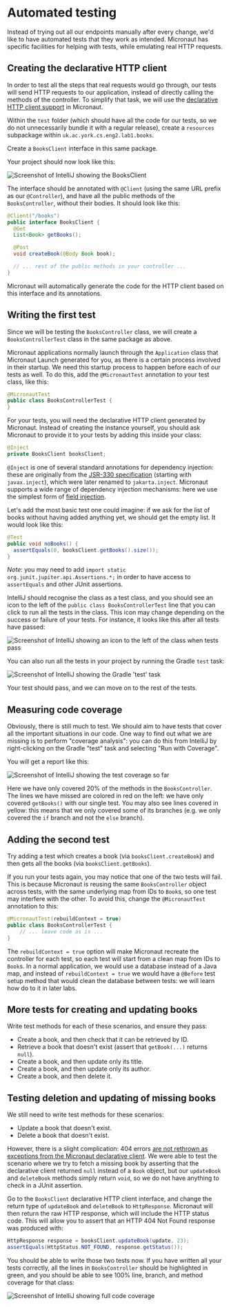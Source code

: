 # Automated testing

Instead of trying out all our endpoints manually after every change, we'd like to have automated tests that they work as intended.
Micronaut has specific facilities for helping with tests, while emulating real HTTP requests.

## Creating the declarative HTTP client

In order to test all the steps that real requests would go through, our tests will send HTTP requests to our application, instead of directly calling the methods of the controller.
To simplify that task, we will use the [declarative HTTP client support](https://docs.micronaut.io/4.7.11/guide/#clientAnnotation) in Micronaut.

Within the `test` folder (which should have all the code for our tests, so we do not unnecessarily bundle it with a regular release), create a `resources` subpackage within `uk.ac.york.cs.eng2.lab1.books`.

Create a `BooksClient` interface in this same package.

Your project should now look like this:

![Screenshot of IntelliJ showing the BooksClient](./intellij-books-client.png)

The interface should be annotated with `@Client` (using the same URL prefix as our `@Controller`), and have all the public methods of the `BooksController`, without their bodies.
It should look like this:

```java
@Client("/books")
public interface BooksClient {
  @Get
  List<Book> getBooks();

  @Post
  void createBook(@Body Book book);

  // ... rest of the public methods in your controller ...
}
```

Micronaut will automatically generate the code for the HTTP client based on this interface and its annotations.

## Writing the first test

Since we will be testing the `BooksController` class, we will create a `BooksControllerTest` class in the same package as above.

Micronaut applications normally launch through the `Application` class that Micronaut Launch generated for you, as there is a certain process involved in their startup.
We need this startup process to happen before each of our tests as well.
To do this, add the `@MicronautTest` annotation to your test class, like this:

```java
@MicronautTest
public class BooksControllerTest {
}
```

For your tests, you will need the declarative HTTP client generated by Micronaut.
Instead of creating the instance yourself, you should ask Micronaut to provide it to your tests by adding this inside your class:

```java
@Inject
private BooksClient booksClient;
```

`@Inject` is one of several standard annotations for dependency injection: these are originally from the [JSR-330 specification](https://jcp.org/en/jsr/detail?id=330) (starting with `javax.inject`), which were later renamed to `jakarta.inject`.
Micronaut supports a wide range of dependency injection mechanisms: here we use the simplest form of [field injection](https://docs.micronaut.io/4.7.11/guide/#fieldInjection).

Let's add the most basic test one could imagine: if we ask for the list of books without having added anything yet, we should get the empty list.
It would look like this:

```java
@Test
public void noBooks() {
  assertEquals(0, booksClient.getBooks().size());
}
```

*Note*: you may need to add `import static org.junit.jupiter.api.Assertions.*;` in order to have access to `assertEquals` and other JUnit assertions.

IntelliJ should recognise the class as a test class, and you should see an icon to the left of the `public class BooksControllerTest` line that you can click to run all the tests in the class.
This icon may change depending on the success or failure of your tests.
For instance, it looks like this after all tests have passed:

![Screenshot of IntelliJ showing an icon to the left of the class when tests pass](./intellij-test-success.png)

You can also run all the tests in your project by running the Gradle `test` task:

![Screenshot of IntelliJ showing the Gradle 'test' task](./intellij-gradle-test.png)

Your test should pass, and we can move on to the rest of the tests.

## Measuring code coverage

Obviously, there is still much to test.
We should aim to have tests that cover all the important situations in our code.
One way to find out what we are missing is to perform "coverage analysis": you can do this from IntelliJ by right-clicking on the Gradle "test" task and selecting "Run with Coverage".

You will get a report like this:

![Screenshot of IntelliJ showing the test coverage so far](./intellij-test-coverage.png)

Here we have only covered 20% of the methods in the `BooksController`.
The lines we have missed are colored in red on the left: we have only covered `getBooks()` with our single test.
You may also see lines covered in yellow: this means that we only covered some of its branches (e.g. we only covered the `if` branch and not the `else` branch).

## Adding the second test

Try adding a test which creates a book (via `booksClient.createBook`) and then gets all the books (via `booksClient.getBooks`).

If you run your tests again, you may notice that one of the two tests will fail.
This is because Micronaut is reusing the same `BooksController` object across tests, with the same underlying map from IDs to `Book`s, so one test may interfere with the other.
To avoid this, change the `@MicronautTest` annotation to this:

```java
@MicronautTest(rebuildContext = true)
public class BooksControllerTest {
    // ... leave code as is ...
}
```

The `rebuildContext = true` option will make Micronaut recreate the controller for each test, so each test will start from a clean map from IDs to `Book`s.
In a normal application, we would use a database instead of a Java map, and instead of `rebuildContext = true` we would have a `@Before` test setup method that would clean the database between tests: we will learn how do to it in later labs.

## More tests for creating and updating books

Write test methods for each of these scenarios, and ensure they pass:

* Create a book, and then check that it can be retrieved by ID.
* Retrieve a book that doesn't exist (assert that `getBook(...)` returns `null`).
* Create a book, and then update only its title.
* Create a book, and then update only its author.
* Create a book, and then delete it.

## Testing deletion and updating of missing books

We still need to write test methods for these scenarios:

* Update a book that doesn't exist.
* Delete a book that doesn't exist.

However, there is a slight complication: 404 errors [are not rethrown as exceptions from the Micronaut declarative client](https://docs.micronaut.io/4.7.11/guide/#clientError).
We were able to test the scenario where we try to fetch a missing book by asserting that the declarative client returned `null` instead of a `Book` object, but our `updateBook` and `deleteBook` methods simply return `void`, so we do not have anything to check in a JUnit assertion.

Go to the `BooksClient` declarative HTTP client interface, and change the return type of `updateBook` and `deleteBook` to `HttpResponse`.
Micronaut will then return the raw HTTP response, which will include the HTTP status code.
This will allow you to assert that an HTTP 404 Not Found response was produced with:

```java
HttpResponse response = booksClient.updateBook(update, 23);
assertEquals(HttpStatus.NOT_FOUND, response.getStatus());
```

You should be able to write those two tests now.
If you have written all your tests correctly, all the lines in `BooksController` should be highlighted in green, and you should be able to see 100% line, branch, and method coverage for that class:

![Screenshot of IntelliJ showing full code coverage](./intellij-full-coverage.png)